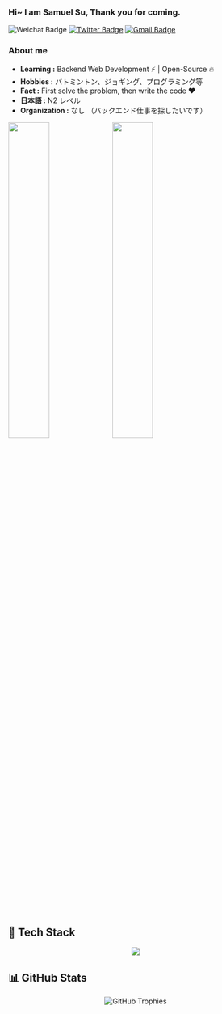 ### Hi~ I am Samuel Su, Thank you for coming.

![Weichat Badge](https://img.shields.io/badge/-suhanyujie-58CC02?style=flat-square&logo=wechat&logoColor=white&link=https://x.com/suhanyujie) 
[![Twitter Badge](https://img.shields.io/badge/-suhanyujie-1ca0f1?style=flat-square&logo=x&color=black&link=https://x.com/suhanyujie)](https://x.com/suhanyujie)
[![Gmail Badge](https://img.shields.io/badge/M-eMail-blue)](mailto:suhanyujie@qq.com)

### About me

-  **Learning :** Backend Web Development :zap: | Open-Source :fire:	
-  **Hobbies :** バトミントン、ジョギング、プログラミング等
-  **Fact :** First solve the problem, then write the code :heart:
-  **日本語 :** N2 レベル 
-  **Organization :** なし （バックエンド仕事を探したいです）

<p align="left">
  <img src="https://github-readme-stats.vercel.app/api?username=suhanyujie&show_icons=true&layout=compact&theme=radical" style="width: 40%; max-width: 40%; min-width: 40%;">
  <img src="https://github-readme-stats.vercel.app/api/top-langs/?username=suhanyujie&layout=compact&count_private=true&theme=radical" style="width: 40%; max-width: 40%; min-width: 40%;">
</p>

## 🚀 Tech Stack

<div align="center">
  <img src="https://skillicons.dev/icons?i=ubuntu,php,go,java,rust,python,c,html,css,js,ts,nextjs,vue,react,vscode,idea,goland&theme=light&perline=8" />
</div>

## 📊 GitHub Stats

<div align="center">
  <img src="https://github-profile-trophy.vercel.app/?username=grtsinry43&theme=nord&column=7&margin-w=15&margin-h=15" alt="GitHub Trophies" />
</div>

